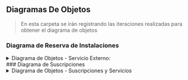 
## Diagramas De Objetos
> En esta carpeta se irán registrando las iteraciones realizadas para obtener el diagrama de objetos
### Diagrama de Reserva de Instalaciones

<details>
    <summary>Diagrama de Objetos - Servicio Externo:</summary>
      <div align="center">
        <image src="./Reserva_Instalaciones/Diagrama_de_Objetos-Servicio_Externo.svg" align="center">
      </div>
  </details>
### Diagrama de Suscripciones

<details>
    <summary>Diagrama de Objetos - Suscripciones y Servicios</summary>
      <div align="center">
        <image src="./Suscripción_de_Servicios/Diagrama_de_Objetos_Suscripción.svg" align="center">
      </div>
  </details>
